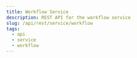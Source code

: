 ```yaml
---
title: Workflow Service
description: REST API for the workflow service
slug: /api/rest/service/workflow
tags:
  - api
  - service
  - workflow
---
```

